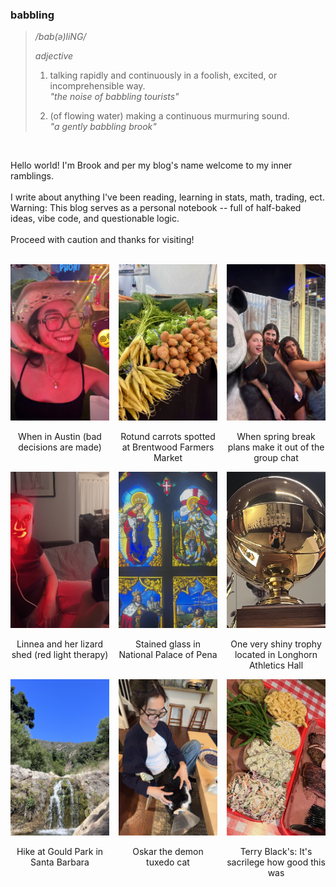  ### babbling
> */bab(ə)liNG/*
>
> *adjective*
> 
> 1. talking rapidly and continuously in a foolish, excited, or incomprehensible way.  
>    *"the noise of babbling tourists"*
> 
> 2. (of flowing water) making a continuous murmuring sound.  
>    *"a gently babbling brook"*

<br />

Hello world! I'm Brook and per my blog's name welcome to my inner ramblings. <br />
<br />
I write about anything I've been reading, learning in stats, math, trading, ect. <br />
Warning: This blog serves as a personal notebook -- full of half-baked ideas, vibe code, and questionable logic.  <br /><br />
Proceed with caution and thanks for visiting! <br />

<br />

<!-- First set of 3 images -->
<div style="display: grid; grid-template-columns: repeat(3, 1fr); gap: 15px;">
  <div style="text-align: center;">
    <img src="assets/index_images/when_in_austin.JPG" style="width: 100%; height: 250px; object-fit: cover;">
    <p>When in Austin (bad decisions are made)</p>
  </div>
  <div style="text-align: center;">
    <img src="assets/index_images/carrots.jpg"   style="width: 100%; height: 250px; object-fit: cover;">
    <p>Rotund carrots spotted at Brentwood Farmers Market</p>
  </div>
  <div style="text-align: center;">
    <img src="assets/index_images/oscars_whores.jpg" style="width: 100%; height: 250px; object-fit: cover;">
    <p>When spring break plans make it out of the group chat </p>
  </div>
</div>
<!-- Second set of 3 images (page break) -->
<div style="display: grid; grid-template-columns: repeat(3, 1fr); gap: 15px;">
  <div style="text-align: center;">
    <img src="assets/index_images/red_light.jpg" style="width: 100%; height: 250px; object-fit: cover;">
    <p>Linnea and her lizard shed (red light therapy)</p>
  </div>
  <div style="text-align: center;">
    <img src="assets/index_images/window.jpg" style="width: 100%; height: 250px; object-fit: cover;">
    <p>Stained glass in National Palace of Pena</p>
  </div>
  <div style="text-align: center;">
    <img src="assets/index_images/trophy.jpg" style="width: 100%; height: 250px; object-fit: cover;">
    <p>One very shiny trophy located in Longhorn Athletics Hall </p>
  </div>
</div>
<!-- Third set of 3 images (page break) -->
<div style="display: grid; grid-template-columns: repeat(3, 1fr); gap: 15px;">
  <div style="text-align: center;">
    <img src="assets/index_images/waterfall.jpg" style="width: 100%; height: 250px; object-fit: cover;">
    <p>Hike at Gould Park in Santa Barbara</p>
  </div>
  <div style="text-align: center;">
    <img src="assets/index_images/cat.JPEG"  style="width: 100%; height: 250px; object-fit: cover;">
    <p>Oskar the demon tuxedo cat</p>
  </div>
  <div style="text-align: center;">
    <img src="assets/index_images/texas_bbq.JPG" style="width: 100%; height: 250px; object-fit: cover;">
    <p>Terry Black's: It's sacrilege how good this was</p>
  </div>
  
</div>
<br />

